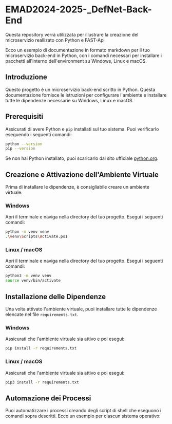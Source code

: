 # EMAD2024-2025-_DefNet-Back-End
Questa repository verrà utilizzata per illustrare la creazione del microservizio reallizato con Python e FAST-Api

Ecco un esempio di documentazione in formato markdown per il tuo microservizio back-end in Python, con i comandi necessari per installare i pacchetti all'interno dell'environment su Windows, Linux e macOS.

## Introduzione

Questo progetto è un microservizio back-end scritto in Python. Questa documentazione fornisce le istruzioni per configurare l'ambiente e installare tutte le dipendenze necessarie su Windows, Linux e macOS.

## Prerequisiti

Assicurati di avere Python e `pip` installati sul tuo sistema. Puoi verificarlo eseguendo i seguenti comandi:

```sh
python --version
pip --version
```

Se non hai Python installato, puoi scaricarlo dal sito ufficiale [python.org](https://www.python.org/downloads/).

## Creazione e Attivazione dell'Ambiente Virtuale

Prima di installare le dipendenze, è consigliabile creare un ambiente virtuale.

### Windows

Apri il terminale e naviga nella directory del tuo progetto. Esegui i seguenti comandi:

```sh
python -m venv venv
.\venv\Scripts\Activate.ps1
```

### Linux / macOS

Apri il terminale e naviga nella directory del tuo progetto. Esegui i seguenti comandi:

```sh
python3 -m venv venv
source venv/bin/activate
```

## Installazione delle Dipendenze

Una volta attivato l'ambiente virtuale, puoi installare tutte le dipendenze elencate nel file `requirements.txt`.

### Windows

Assicurati che l'ambiente virtuale sia attivo e poi esegui:

```sh
pip install -r requirements.txt
```

### Linux / macOS

Assicurati che l'ambiente virtuale sia attivo e poi esegui:

```sh
pip3 install -r requirements.txt
```

## Automazione dei Processi

Puoi automatizzare i processi creando degli script di shell che eseguono i comandi sopra descritti. Ecco un esempio per ciascun sistema operativo:
